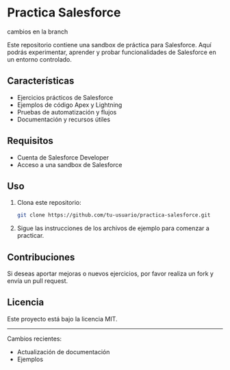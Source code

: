 # Practica Salesforce
cambios en la branch

Este repositorio contiene una sandbox de práctica para Salesforce. Aquí podrás experimentar, aprender y probar funcionalidades de Salesforce en un entorno controlado.

## Características

- Ejercicios prácticos de Salesforce
- Ejemplos de código Apex y Lightning
- Pruebas de automatización y flujos
- Documentación y recursos útiles

## Requisitos

- Cuenta de Salesforce Developer
- Acceso a una sandbox de Salesforce

## Uso

1. Clona este repositorio:
   ```bash
   git clone https://github.com/tu-usuario/practica-salesforce.git
   ```
2. Sigue las instrucciones de los archivos de ejemplo para comenzar a practicar.

## Contribuciones

Si deseas aportar mejoras o nuevos ejercicios, por favor realiza un fork y envía un pull request.

## Licencia

Este proyecto está bajo la licencia MIT.

---

Cambios recientes:
- Actualización de documentación
- Ejemplos